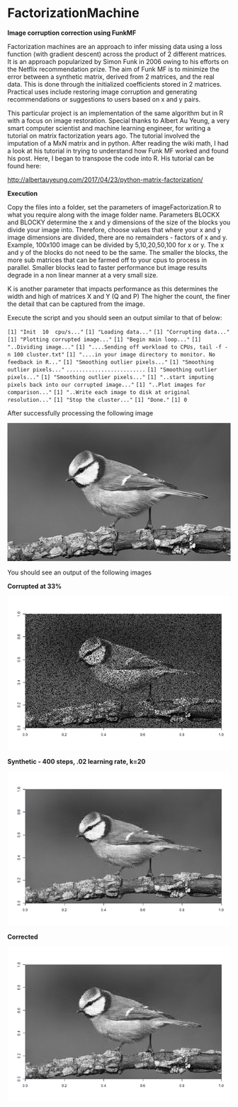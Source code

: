 # FactorizationMachine
**Image corruption correction using FunkMF**

Factorization machines are an approach to infer missing data using a loss function (with gradient descent) across the product of 2 different matrices. It is an approach popularized by Simon Funk in 2006 owing to his efforts on the Netflix recommendation prize. The aim of Funk MF is to minimize the error between a synthetic matrix, derived from 2 matrices, and the real data. This is done through the initialized coefficients stored in 2 matrices. Practical uses include restoring image corruption and generating recommendations or suggestions to users based on x and y pairs.

This particular project is an implementation of the same algorithm but in R with a focus on image restoration.
Special thanks to Albert Au Yeung, a very smart computer scientist and machine learning engineer, for writing a tutorial on matrix factorization years ago. The tutorial involved the imputation of a MxN matrix and in python. After reading the wiki math, I had a look at his tutorial in trying to understand how Funk MF worked and found his post. Here, I began to transpose the code into R. 
His tutorial can be found here:

http://albertauyeung.com/2017/04/23/python-matrix-factorization/

**Execution**

Copy the files into a folder, set the parameters of imageFactorization.R to what you require along with the image folder name.
Parameters BLOCKX and BLOCKY determine the x and y dimensions of the size of the blocks you divide your image into.
Therefore, choose values that where your x and y image dimensions are divided, there are no remainders - factors of x and y.
Example, 100x100 image can be divided by 5,10,20,50,100 for x or y. The x and y of the blocks do not need to be the same.
The smaller the blocks, the more sub matrices that can be farmed off to your cpus to process in parallel.
Smaller blocks lead to faster performance but image results degrade in a non linear manner at a very small size.

K is another parameter that impacts performance as this determines the width and high of matrices X and Y (Q and P)
The higher the count, the finer the detail that can be captured from the image.

Execute the script and you should seen an output similar to that of below:

`[1] "Init  10  cpu/s..."`
`[1] "Loading data..."`
`[1] "Corrupting data..."`
`[1] "Plotting corrupted image..."`
`[1] "Begin main loop..."`
`[1] "..Dividing image..."`
`[1] "....Sending off workload to CPUs, tail -f -n 100 cluster.txt"`
`[1] "....in your image directory to monitor. No feedback in R..."`
`[1] "Smoothing outlier pixels..."`
`[1] "Smoothing outlier pixels..."`
`.........................`
`[1] "Smoothing outlier pixels..."`
`[1] "Smoothing outlier pixels..."`
`[1] "..start imputing pixels back into our corrupted image..."`
`[1] "..Plot images for comparison..."`
`[1] "..Write each image to disk at original resolution..."`
`[1] "Stop the cluster..."`
`[1] "Done."`
`[1] 0`

After successfully processing the following image

![Original](https://github.com/RayBosman/FactorizationMachine/blob/master/14.png)

You should see an output of the following images

**Corrupted at 33%**

![Corrupted](https://github.com/RayBosman/FactorizationMachine/blob/master/14.png1_14.png_37_0.02_400_20_corrupt.png)

**Synthetic - 400 steps, .02 learning rate, k=20**

![Synthetic](https://github.com/RayBosman/FactorizationMachine/blob/master/14.png1_14.png_37_0.02_400_20_fact.png)

**Corrected**

![Corrected](https://github.com/RayBosman/FactorizationMachine/blob/master/14.png1_14.png_37_0.02_400_20_corrected.png)
